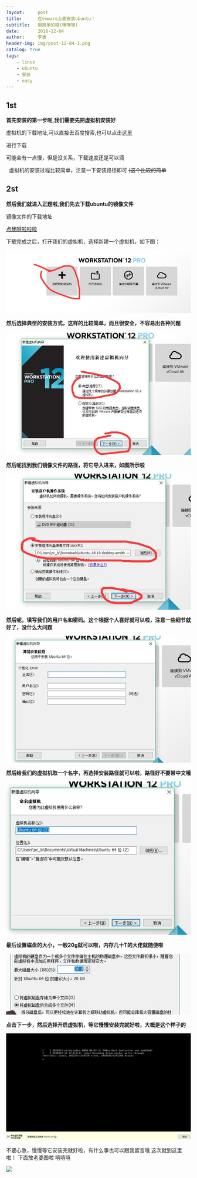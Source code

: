 ```yaml
---
layout:     post
title:      在vmware上面安装ubuntu！
subtitle:   很简单的哦(嘿嘿嘿)
date:       2018-12-04
author:     李勇
header-img: img/post-12-04-1.png
catalog: true
tags:
    - linux
    - ubuntu
    - 安装
    - easy
---
```


## 1st ##
**首先安装的第一步呢,我们需要先把虚拟机安装好**

  虚拟机的下载地址,可以直接去百度搜索,也可以点击[这里](https://my.vmware.com/cn/web/vmware/free#desktop_end_user_computing/vmware_workstation_player/14_0)
  
  进行下载  
  
  可能会有一点慢，但是没关系，下载速度还是可以滴

  虚拟机的安装过程比较简单，注意一下安装路径即可
<s>(这个比较的简单</s>
## 2st ##
**然后我们就进入正题啦,我们先去下载ubuntu的镜像文件**
 
 镜像文件的下载地址
 
[点我呀啦啦啦](http://www.ubuntu.com/download/desktop)

 下载完成之后，打开我们的虚拟机，选择新建一个虚拟机，如下图：
 
 ![](https://raw.githubusercontent.com/CholeChow1/CholeChow1.github.io/master/img/1.jpg)

**然后选择典型的安装方式，这样的比较简单，而且很安全，不容易出各种问题**
 
 ![](https://raw.githubusercontent.com/CholeChow1/CholeChow1.github.io/master/img/2.jpg)
 
 **然后呢找到我们镜像文件的路径，将它导入进来，如图所示啦**
 
 ![](https://raw.githubusercontent.com/CholeChow1/CholeChow1.github.io/master/img/3.jpg)
 
 **然后呢，填写我们的用户名和密码。这个根据个人喜好就可以啦，注意一些细节就好了，没什么大问题**
 
 ![](https://raw.githubusercontent.com/CholeChow1/CholeChow1.github.io/master/img/4.jpg)

**然后给我们的虚拟机取一个名字，再选择安装路径就可以啦，路径好不要带中文哦**

 ![](https://raw.githubusercontent.com/CholeChow1/CholeChow1.github.io/master/img/5.jpg)
 
 **最后设置磁盘的大小，一般20g就可以啦，内存几十T的大佬就随便啦**
 
 ![](https://raw.githubusercontent.com/CholeChow1/CholeChow1.github.io/master/img/6.jpg)
 
 **点击下一步，然后选择开启虚拟机，等它慢慢安装完就好啦，大概是这个样子的**
 
 ![](https://raw.githubusercontent.com/CholeChow1/CholeChow1.github.io/master/img/7.jpg)
 
 不要心急，慢慢等它安装完就好啦，有什么事也可以跟我留言哦
 这次就到这里啦！
 下面放老婆图啦 嘻嘻嘻

![](http://i0.hdslb.com/bfs/archive/0539d42dc3bf8e594b6ff029eb78075ec000a959.jpg)
